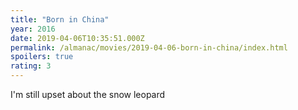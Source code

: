 ```yaml
---
title: "Born in China"
year: 2016
date: 2019-04-06T10:35:51.000Z
permalink: /almanac/movies/2019-04-06-born-in-china/index.html
spoilers: true
rating: 3
---
```


I'm still upset about the snow leopard